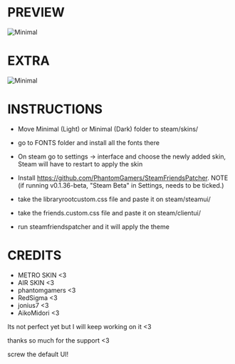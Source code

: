 # PREVIEW
![Minimal](https://media.giphy.com/media/P7UAC7b1uGN7p8Vase/giphy.gif)

# EXTRA
![Minimal](https://i.imgur.com/QHqZT6Z.png)

# INSTRUCTIONS
* Move Minimal (Light) or Minimal (Dark) folder to steam/skins/
* go to FONTS folder and install all the fonts there
* On steam go to settings -> interface and choose the newly added skin,
Steam will have to restart to apply the skin

* Install https://github.com/PhantomGamers/SteamFriendsPatcher. NOTE (if running v0.1.36-beta, "Steam Beta" in Settings, needs to be ticked.) 

* take the libraryrootcustom.css file and paste it on steam/steamui/
* take the friends.custom.css file and paste it on steam/clientui/
* run steamfriendspatcher and it will apply the theme

# CREDITS
* METRO SKIN <3
* AIR SKIN <3
* phantomgamers <3
* RedSigma <3
* jonius7 <3
* AikoMidori <3

Its not perfect yet but I will keep working on it <3

thanks so much for the support <3

screw the default UI!
